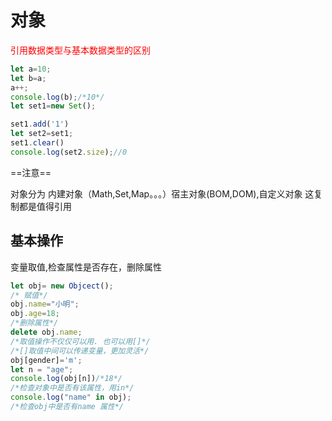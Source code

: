 # 对象

<font color='red'>引用数据类型与基本数据类型的区别</font>

```javascript
let a=10;
let b=a;
a++;
console.log(b);/*10*/
let set1=new Set();

set1.add('1')
let set2=set1;
set1.clear()
console.log(set2.size);//0
```

==注意==

对象分为 内建对象（Math,Set,Map。。。）宿主对象(BOM,DOM),自定义对象 这复制都是值得引用

## 基本操作

变量取值,检查属性是否存在，删除属性

```javascript
let obj= new Objcect();
/* 赋值*/
obj.name="小明";
obj.age=18;
/*删除属性*/
delete obj.name;
/*取值操作不仅仅可以用. 也可以用[]*/
/*[]取值中间可以传递变量，更加灵活*/
obj[gender]='m';
let n = "age";
console.log(obj[n])/*18*/
/*检查对象中是否有该属性，用in*/
console.log("name" in obj);
/*检查obj中是否有name 属性*/
```



